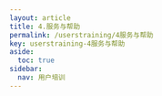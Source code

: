 ```yaml
---
layout: article
title: 4.服务与帮助
permalink: /userstraining/4服务与帮助
key: userstraining-4服务与帮助
aside:
  toc: true
sidebar:
  nav: 用户培训
---
```




<bro/><bro/>